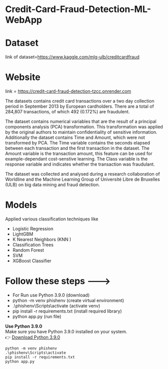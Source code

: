 # Credit-Card-Fraud-Detection-ML-WebApp
# Dataset
link of dataset=https://www.kaggle.com/mlg-ulb/creditcardfraud
# Website 
link = https://credit-card-fraud-detection-tzcc.onrender.com

The datasets contains credit card transactions over a two day collection period in September 2013 by European cardholders. There are a total of 284,807 transactions, of which 492 (0.172%) are fraudulent.

The dataset contains numerical variables that are the result of a principal components analysis (PCA) transformation. This transformation was applied by the original authors to maintain confidentiality of sensitive information. Additionally the dataset contains Time and Amount, which were not transformed by PCA. The Time variable contains the seconds elapsed between each transaction and the first transaction in the dataset. The Amount variable is the transaction amount, this feature can be used for example-dependant cost-senstive learning. The Class variable is the response variable and indicates whether the transaction was fraudulant.

The dataset was collected and analysed during a research collaboration of Worldline and the Machine Learning Group of Université Libre de Bruxelles (ULB) on big data mining and fraud detection.

# Models
Applied various classification techniques like 
- Logistic Regression 
- LightGBM
- K Nearest Neighbors (KNN )
- Classification Trees
- Random Forest 
- SVM
- XGBoost Classifier

# Follow these steps --->
- For Run use Python 3.9.0 (download)
- python -m venv phishenv (create virtual environment)
- .\phishenv\Scripts\activate (activate venv)
- pip install -r requirements.txt (install required library)
- python app.py (run file)

 **Use Python 3.9.0**  
   Make sure you have Python 3.9.0 installed on your system.  
   👉 [Download Python 3.9.0](https://www.python.org/downloads/release/python-390/)

```
python -m venv phishenv
.\phishenv\Scripts\activate
pip install -r requirements.txt
python app.py
```



